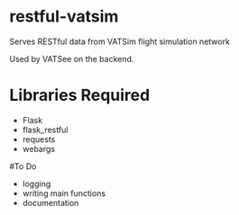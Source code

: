 # restful-vatsim

Serves RESTful data from VATSim flight simulation network

Used by VATSee on the backend.

# Libraries Required

- Flask
- flask_restful
- requests
- webargs

#To Do
- logging
- writing main functions
- documentation
